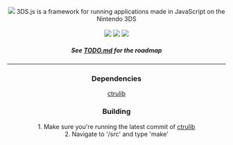 <p align="center">
	<img src="http://i.imgur.com/40DZ0q7.png"/>
  3DS.js is a framework for running applications made in JavaScript on the Nintendo 3DS
  <br /><br />
  <a href="https://travis-ci.org/filfat-Studios-AB/3ds.js/master"><img src="https://img.shields.io/travis/filfat-Studios-AB/3ds.js.svg?style=flat-square"/></a>
  <a href="https://github.com/filfat-studios-ab/3ds.js/blob/master/LICENSE"><img src="https://img.shields.io/badge/license-MIT-blue.svg?style=flat-square"/></a>
  <a href="https://github.com/filfat-studios-ab/3ds.js/releases/latest"><img src="https://img.shields.io/badge/release-none-brightgreen.svg?style=flat-square"/></a>
</p>
<h5 align="center">See <a href="https://github.com/filfat-Studios-AB/3ds.js/blob/master/TODO.md">TODO.md</a> for the roadmap</h5>
<hr />

<div align="center">
  <h3 align="center">Dependencies</h3>
  <p align="center"><a href="https://github.com/smealum/ctrulib">ctrulib</a></p>
</div>

<div align="center">
  <h3 align="center">Building</h3>
  <p align="center">
    1. Make sure you're running the latest commit of <a href="https://github.com/smealum/ctrulib">ctrulib</a><br />
    2. Navigate to '/src' and type 'make'</a></p>
</div>
